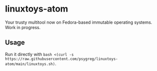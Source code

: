 # linuxtoys-atom
Your trusty multitool now on Fedora-based immutable operating systems. Work in progress.

## Usage
Run it directly with `bash <(curl -s https://raw.githubusercontent.com/psygreg/linuxtoys-atom/main/linuxtoys.sh)`.
